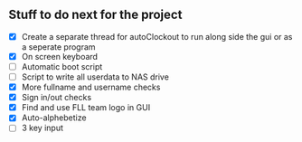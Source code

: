 ## Stuff to do next for the project

- [X] Create a separate thread for autoClockout to run along side the gui or as a seperate program
- [X] On screen keyboard
- [ ] Automatic boot script
- [ ] Script to write all userdata to NAS drive
- [X] More fullname and username checks
- [X] Sign in/out checks
- [X] Find and use FLL team logo in GUI
- [X] Auto-alphebetize
- [ ] 3 key input
